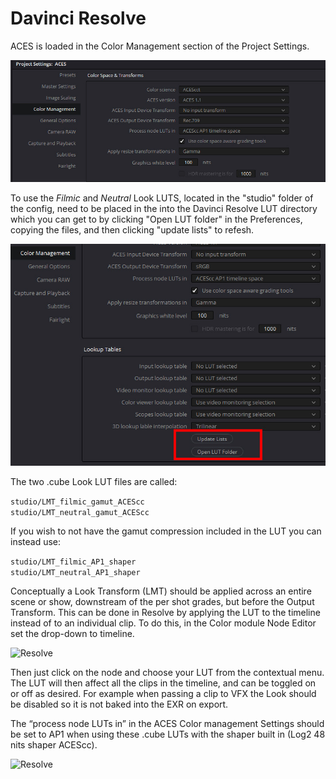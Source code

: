 # Davinci Resolve

ACES is loaded in the Color Management section of the Project Settings.

![Resolve](img/Resolve4.jpg)

To use the *Filmic* and *Neutral* Look LUTS, located in the "studio" folder of the config, need to be placed in the into the Davinci Resolve LUT directory which you can get to by clicking "Open LUT folder" in the Preferences, copying the files, and then clicking "update lists" to refesh. 

![Resolve](img/Resolve2.jpg)

The two .cube Look LUT files are called:

````studio/LMT_filmic_gamut_ACEScc```` <br>
````studio/LMT_neutral_gamut_ACEScc````

If you wish to not have the gamut compression included in the LUT you can instead use:

````studio/LMT_filmic_AP1_shaper```` <br>
````studio/LMT_neutral_AP1_shaper````



Conceptually a Look Transform (LMT) should be applied across an entire scene or show, downstream of the per shot grades, but before the Output Transform. This can be done in Resolve by applying the LUT to the timeline instead of to an individual clip. To do this, in the Color module Node Editor set the drop-down to timeline.

![Resolve](img/Resolve1.jpg)

Then just click on the node and choose your LUT from the contextual menu. The LUT will then affect all the clips in the timeline, and can be toggled on or off as desired. For example when passing a clip to VFX the Look should be disabled so it is not baked into the EXR on export. 

The “process node LUTs in” in the ACES Color management Settings should be set to AP1 when using these .cube LUTs with the shaper built in (Log2 48 nits shaper ACEScc). 

![Resolve](img/Resolve3.jpg)
